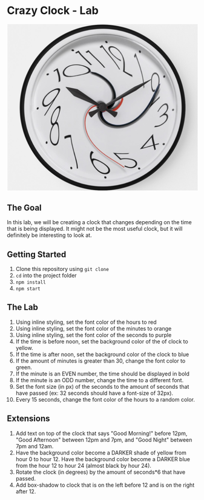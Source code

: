 # Crazy Clock - Lab

![Crazy Clock](CrazyClock.png)

## The Goal
In this lab, we will be creating a clock that changes depending on the time that is being displayed. It might not be the most useful clock, but it will definitely be interesting to look at.

## Getting Started

1. Clone this repository using `git clone`
2. `cd` into the project folder
3. `npm install`
4. `npm start`

## The Lab
1. Using inline styling, set the font color of the hours to red
2. Using inline styling, set the font color of the minutes to orange
3. Using inline styling, set the font color of the seconds to purple
4. If the time is before noon, set the background color of the of clock to yellow.
5. If the time is after noon, set the background color of the clock to blue
6. If the amount of minutes is greater than 30, change the font color to green.
7. If the minute is an EVEN number, the time should be displayed in bold
8. If the minute is an ODD number, change the time to a different font.
9. Set the font size (in px) of the seconds to the amount of seconds that have passed (ex: 32 seconds should have a font-size of 32px).
10. Every 15 seconds, change the font color of the hours to a random color.

## Extensions
1. Add text on top of the clock that says "Good Morning!" before 12pm, "Good Afternoon" between 12pm and 7pm, and "Good Night" between 7pm and 12am.
2. Have the background color become a DARKER shade of yellow from hour 0 to hour 12. Have the background color become a DARKER blue from the hour 12 to hour 24 (almost black by hour 24).
3. Rotate the clock (in degrees) by the amount of seconds*6 that have passed.
4. Add box-shadow to clock that is on the left before 12 and is on the right after 12.
